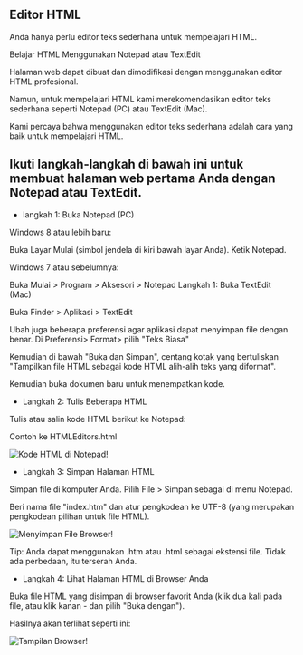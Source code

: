 ## Editor HTML

Anda hanya perlu editor teks sederhana untuk mempelajari HTML.

Belajar HTML Menggunakan Notepad atau TextEdit

Halaman web dapat dibuat dan dimodifikasi dengan menggunakan editor HTML profesional.

Namun, untuk mempelajari HTML kami merekomendasikan editor teks sederhana seperti Notepad (PC) atau TextEdit (Mac).

Kami percaya bahwa menggunakan editor teks sederhana adalah cara yang baik untuk mempelajari HTML.

## Ikuti langkah-langkah di bawah ini untuk membuat halaman web pertama Anda dengan Notepad atau TextEdit.

- langkah 1: Buka Notepad (PC)

Windows 8 atau lebih baru:

Buka Layar Mulai (simbol jendela di kiri bawah layar Anda). Ketik Notepad.

Windows 7 atau sebelumnya:

Buka Mulai > Program > Aksesori > Notepad
Langkah 1: Buka TextEdit (Mac)

Buka Finder > Aplikasi > TextEdit

Ubah juga beberapa preferensi agar aplikasi dapat menyimpan file dengan benar. Di Preferensi> Format> pilih "Teks Biasa"

Kemudian di bawah "Buka dan Simpan", centang kotak yang bertuliskan "Tampilkan file HTML sebagai kode HTML alih-alih teks yang diformat".

Kemudian buka dokumen baru untuk menempatkan kode.

- Langkah 2: Tulis Beberapa HTML

Tulis atau salin kode HTML berikut ke Notepad:

Contoh ke HTMLEditors.html

![Kode HTML di Notepad!](/assets/images/code_html.png "code_html")

- Langkah 3: Simpan Halaman HTML

Simpan file di komputer Anda. Pilih File > Simpan sebagai di menu Notepad.

Beri nama file "index.htm" dan atur pengkodean ke UTF-8 (yang merupakan pengkodean pilihan untuk file HTML).

![Menyimpan File Browser!](/assets/images/save_html.png "save_html")

Tip: Anda dapat menggunakan .htm atau .html sebagai ekstensi file. Tidak ada perbedaan, itu terserah Anda.

- Langkah 4: Lihat Halaman HTML di Browser Anda

Buka file HTML yang disimpan di browser favorit Anda (klik dua kali pada file, atau klik kanan - dan pilih "Buka dengan").

Hasilnya akan terlihat seperti ini:

![Tampilan Browser!](/assets/images/browser_html.png "browser_html")
